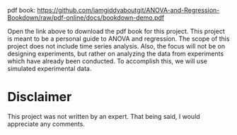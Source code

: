 pdf book: https://github.com/iamgiddyaboutgit/ANOVA-and-Regression-Bookdown/raw/pdf-online/docs/bookdown-demo.pdf

Open the link above to download the pdf book for this project.  This project is meant to be a personal guide to ANOVA and regression.  The scope of this project does not include time series analysis.  Also, the focus will not be on designing experiments, but rather on analyzing the data from experiments which have already been conducted.  To accomplish this, we will use simulated experimental data.  

# Disclaimer
This project was not written by an expert.  That being said, I would appreciate any comments.
